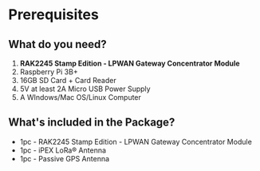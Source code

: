# Prerequisites

<rk-img
  src="/assets/images/quick-start-guide/rak2245-stamp/quick-start-guide/ce6miwo22k2n1zqhptaq.png"
  width="60%"
  caption="RAK2245 Stamp Edition - LPWAN Gateway Concentrator Module"
/>

## What do you need?

1. **RAK2245 Stamp Edition - LPWAN Gateway Concentrator Module**
2. Raspberry Pi 3B+
3. 16GB SD Card + Card Reader
4. 5V at least 2A Micro USB Power Supply
5. A WIndows/Mac OS/Linux Computer

## What's included in the Package?

- 1pc - RAK2245 Stamp Edition - LPWAN Gateway Concentrator Module
- 1pc - iPEX LoRa® Antenna
- 1pc - Passive GPS Antenna
